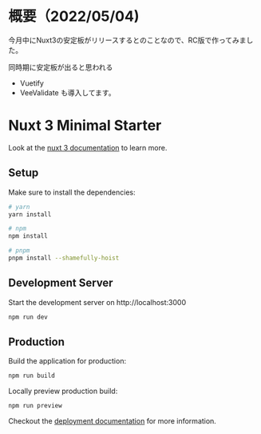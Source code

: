 # 概要（2022/05/04)
今月中にNuxt3の安定板がリリースするとのことなので、RC版で作ってみました。

同時期に安定板が出ると思われる
- Vuetify
- VeeValidate
も導入してます。


# Nuxt 3 Minimal Starter

Look at the [nuxt 3 documentation](https://v3.nuxtjs.org) to learn more.

## Setup

Make sure to install the dependencies:

```bash
# yarn
yarn install

# npm
npm install

# pnpm
pnpm install --shamefully-hoist
```

## Development Server

Start the development server on http://localhost:3000

```bash
npm run dev
```

## Production

Build the application for production:

```bash
npm run build
```

Locally preview production build:

```bash
npm run preview
```

Checkout the [deployment documentation](https://v3.nuxtjs.org/docs/deployment) for more information.

